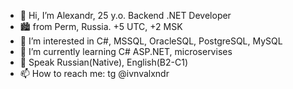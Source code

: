- 👋 Hi, I’m Alexandr, 25 y.o. Backend .NET Developer
- 🏙 from Perm, Russia. +5 UTC, +2 MSK
- 👀 I’m interested in C#, MSSQL, OracleSQL, PostgreSQL, MySQL
- 🌱 I’m currently learning C# ASP.NET, microservises
- 📣 Speak Russian(Native), English(B2-C1)
- 📫 How to reach me: tg @ivnvalxndr




<!---
majorjk228/majorjk228 is a ✨ special ✨ repository because its `README.md` (this file) appears on your GitHub profile.
You can click the Preview link to take a look at your changes.
--->
